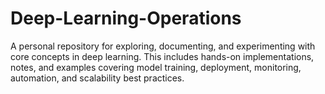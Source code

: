 # Deep-Learning-Operations
A personal repository for exploring, documenting, and experimenting with core concepts in deep learning. This includes hands-on implementations, notes, and examples covering model training, deployment, monitoring, automation, and scalability best practices.
